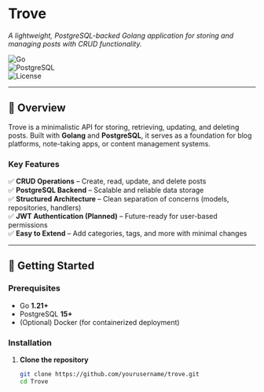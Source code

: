 # **Trove**  

*A lightweight, PostgreSQL-backed Golang application for storing and managing posts with CRUD functionality.*  

![Go](https://img.shields.io/badge/Go-1.21+-blue)  
![PostgreSQL](https://img.shields.io/badge/PostgreSQL-15+-blue)  
![License](https://img.shields.io/badge/License-MIT-green)  

---

## **📌 Overview**  
Trove is a minimalistic API for storing, retrieving, updating, and deleting posts. Built with **Golang** and **PostgreSQL**, it serves as a foundation for blog platforms, note-taking apps, or content management systems.  

### **Key Features**  
✅ **CRUD Operations** – Create, read, update, and delete posts  
✅ **PostgreSQL Backend** – Scalable and reliable data storage  
✅ **Structured Architecture** – Clean separation of concerns (models, repositories, handlers)  
✅ **JWT Authentication (Planned)** – Future-ready for user-based permissions  
✅ **Easy to Extend** – Add categories, tags, and more with minimal changes  

---

## **🚀 Getting Started**  

### **Prerequisites**  
- Go **1.21+**  
- PostgreSQL **15+**  
- (Optional) Docker (for containerized deployment)  

### **Installation**  
1. **Clone the repository**  
   ```sh
   git clone https://github.com/yourusername/trove.git
   cd Trove